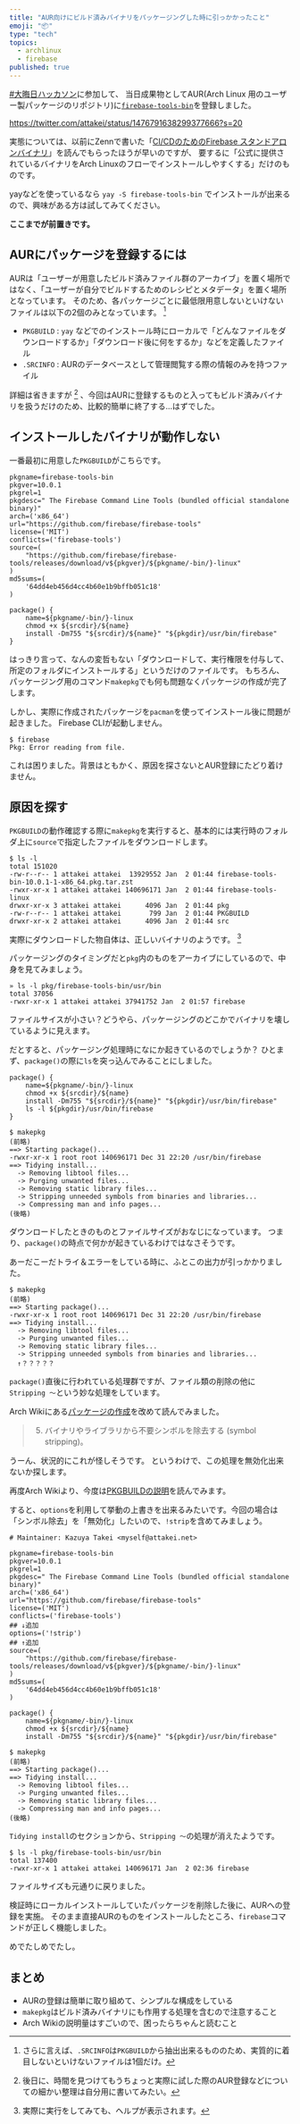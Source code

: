```yaml
---
title: "AUR向けにビルド済みバイナリをパッケージングした時に引っかかったこと"
emoji: "📦"
type: "tech"
topics:
  - archlinux
  - firebase
published: true
---
```


[#大晦日](https://twitter.com/hashtag/大晦日ハッカソン)[ハッカソン](https://omisoka-hackathon.connpass.com/event/233973/)に参加して、
当日成果物としてAUR(Arch Linux 用のユーザー製パッケージのリポジトリ)に[`firebase-tools-bin`](https://aur.archlinux.org/packages/firebase-tools-bin/)を登録しました。

https://twitter.com/attakei/status/1476791638299377666?s=20

<!-- textlint-disable ja-technical-writing/sentence-length -->
実態については、以前にZennで書いた「[CI/CDのためのFirebase スタンドアロンバイナリ](./firebase-tools-on-cicd)」を読んでもらったほうが早いのですが、
要するに「公式に提供されているバイナリをArch Linuxのフローでインストールしやすくする」だけのものです。
<!-- textlint-enable ja-technical-writing/sentence-length -->

yayなどを使っているなら `yay -S firebase-tools-bin` でインストールが出来るので、興味がある方は試してみてください。

**ここまでが前置きです。**

## AURにパッケージを登録するには

AURは「ユーザーが用意したビルド済みファイル群のアーカイブ」を置く場所ではなく、「ユーザーが自分でビルドするためのレシピとメタデータ」を置く場所となっています。
そのため、各パッケージごとに最低限用意しないといけないファイルは以下の2個のみとなっています。 [^1]

- `PKGBUILD` : `yay` などでのインストール時にローカルで「どんなファイルをダウンロードするか」「ダウンロード後に何をするか」などを定義したファイル
- `.SRCINFO` : AURのデータベースとして管理閲覧する際の情報のみを持つファイル

詳細は省きますが [^2] 、今回はAURに登録するものと入ってもビルド済みバイナリを扱うだけのため、比較的簡単に終了する...はずでした。

[^1]: さらに言えば、`.SRCINFO`は`PKGBUILD`から抽出出来るもののため、実質的に着目しないといけないファイルは1個だけ。
[^2]: 後日に、時間を見つけてもうちょっと実際に試した際のAUR登録などについての細かい整理は自分用に書いてみたい。

## インストールしたバイナリが動作しない

一番最初に用意した`PKGBUILD`がこちらです。

```bash:PKBUILD
pkgname=firebase-tools-bin
pkgver=10.0.1
pkgrel=1
pkgdesc=" The Firebase Command Line Tools (bundled official standalone binary)"
arch=('x86_64')
url="https://github.com/firebase/firebase-tools"
license=('MIT')
conflicts=('firebase-tools')
source=(
    "https://github.com/firebase/firebase-tools/releases/download/v${pkgver}/${pkgname/-bin/}-linux"
)
md5sums=(
    '64dd4eb456d4cc4b60e1b9bffb051c18'
)

package() {
    name=${pkgname/-bin/}-linux
    chmod +x ${srcdir}/${name}
    install -Dm755 "${srcdir}/${name}" "${pkgdir}/usr/bin/firebase"
}
```

<!-- textlint-disable ja-technical-writing/max-ten -->
はっきり言って、なんの変哲もない「ダウンロードして、実行権限を付与して、所定のフォルダにインストールする」というだけのファイルです。
もちろん、パッケージング用のコマンド`makepkg`でも何も問題なくパッケージの作成が完了します。
<!-- textlint-enable ja-technical-writing/max-ten -->

しかし、実際に作成されたパッケージを`pacman`を使ってインストール後に問題が起きました。
Firebase CLIが起動しません。

```
$ firebase
Pkg: Error reading from file.
```

これは困りました。背景はともかく、原因を探さないとAUR登録にたどり着けません。

## 原因を探す

`PKGBUILD`の動作確認する際に`makepkg`を実行すると、基本的には実行時のフォルダ上に`source`で指定したファイルをダウンロードします。

```
$ ls -l
total 151020
-rw-r--r-- 1 attakei attakei  13929552 Jan  2 01:44 firebase-tools-bin-10.0.1-1-x86_64.pkg.tar.zst
-rwxr-xr-x 1 attakei attakei 140696171 Jan  2 01:44 firebase-tools-linux
drwxr-xr-x 3 attakei attakei      4096 Jan  2 01:44 pkg
-rw-r--r-- 1 attakei attakei       799 Jan  2 01:44 PKGBUILD
drwxr-xr-x 2 attakei attakei      4096 Jan  2 01:44 src
```

実際にダウンロードした物自体は、正しいバイナリのようです。 [^3]

パッケージングのタイミングだと`pkg`内のものをアーカイブにしているので、中身を見てみましょう。

```
» ls -l pkg/firebase-tools-bin/usr/bin
total 37056
-rwxr-xr-x 1 attakei attakei 37941752 Jan  2 01:57 firebase
```

ファイルサイスが小さい？どうやら、パッケージングのどこかでバイナリを壊しているように見えます。

だとすると、パッケージング処理時になにか起きているのでしょうか？
ひとまず、`package()`の際に`ls`を突っ込んでみることにしました。

```bash:PKGBUILD(抜粋)
package() {
    name=${pkgname/-bin/}-linux
    chmod +x ${srcdir}/${name}
    install -Dm755 "${srcdir}/${name}" "${pkgdir}/usr/bin/firebase"
    ls -l ${pkgdir}/usr/bin/firebase
}
```

```
$ makepkg
(前略)
==> Starting package()...
-rwxr-xr-x 1 root root 140696171 Dec 31 22:20 /usr/bin/firebase
==> Tidying install...
  -> Removing libtool files...
  -> Purging unwanted files...
  -> Removing static library files...
  -> Stripping unneeded symbols from binaries and libraries...
  -> Compressing man and info pages...
(後略)
```

ダウンロードしたときのものとファイルサイズがおなじになっています。
つまり、`package()`の時点で何かが起きているわけではなさそうです。

あーだこーだトライ＆エラーをしている時に、ふとこの出力が引っかかりました。

```
$ makepkg
(前略)
==> Starting package()...
-rwxr-xr-x 1 root root 140696171 Dec 31 22:20 /usr/bin/firebase
==> Tidying install...
  -> Removing libtool files...
  -> Purging unwanted files...
  -> Removing static library files...
  -> Stripping unneeded symbols from binaries and libraries...
  ↑？？？？？
```

`package()`直後に行われている処理群ですが、ファイル類の削除の他に`Stripping ～`という妙な処理をしています。

Arch Wikiにある[パッケージの作成](https://wiki.archlinux.jp/index.php/%E3%83%91%E3%83%83%E3%82%B1%E3%83%BC%E3%82%B8%E3%81%AE%E4%BD%9C%E6%88%90)を改めて読んでみました。

> 5. バイナリやライブラリから不要シンボルを除去する (symbol stripping)。

うーん、状況的にこれが怪しそうです。
というわけで、この処理を無効化出来ないか探します。

再度Arch Wikiより、今度は[PKGBUILDの説明](https://wiki.archlinux.jp/index.php/PKGBUILD)を読んでみます。

すると、`options`を利用して挙動の上書きを出来るみたいです。今回の場合は「シンボル除去」を「無効化」したいので、`!strip`を含めてみましょう。

```bash:PKGBUILD
# Maintainer: Kazuya Takei <myself@attakei.net>

pkgname=firebase-tools-bin
pkgver=10.0.1
pkgrel=1
pkgdesc=" The Firebase Command Line Tools (bundled official standalone binary)"
arch=('x86_64')
url="https://github.com/firebase/firebase-tools"
license=('MIT')
conflicts=('firebase-tools')
## ↓追加
options=('!strip')
## ↑追加
source=(
    "https://github.com/firebase/firebase-tools/releases/download/v${pkgver}/${pkgname/-bin/}-linux"
)
md5sums=(
    '64dd4eb456d4cc4b60e1b9bffb051c18'
)

package() {
    name=${pkgname/-bin/}-linux
    chmod +x ${srcdir}/${name}
    install -Dm755 "${srcdir}/${name}" "${pkgdir}/usr/bin/firebase"
```

```
$ makepkg
(前略)
==> Starting package()...
==> Tidying install...
  -> Removing libtool files...
  -> Purging unwanted files...
  -> Removing static library files...
  -> Compressing man and info pages...
(後略)
```

`Tidying install`のセクションから、`Stripping ～`の処理が消えたようです。

```
$ ls -l pkg/firebase-tools-bin/usr/bin
total 137400
-rwxr-xr-x 1 attakei attakei 140696171 Jan  2 02:36 firebase
```

ファイルサイズも元通りに戻りました。

検証時にローカルインストールしていたパッケージを削除した後に、AURへの登録を実施。
そのまま直接AURのものをインストールしたところ、`firebase`コマンドが正しく機能しました。

<!-- textlint-disable ja-technical-writing/ja-no-successive-word -->
めでたしめでたし。
<!-- textlint-enable ja-technical-writing/ja-no-successive-word -->

[^3]: 実際に実行をしてみても、ヘルプが表示されます。

## まとめ

* AURの登録は簡単に取り組めて、シンプルな構成をしている
* `makepkg`はビルド済みバイナリにも作用する処理を含むので注意すること
* Arch Wikiの説明量はすごいので、困ったらちゃんと読むこと
